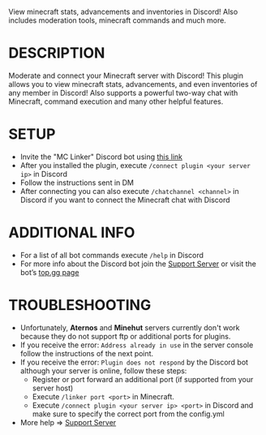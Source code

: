 View minecraft stats, advancements and inventories in Discord! Also includes moderation tools, minecraft commands and much more.


# DESCRIPTION
Moderate and connect your Minecraft server with Discord! This plugin allows you to view minecraft stats, advancements, and even inventories of any member in Discord! Also supports a powerful two-way chat with Minecraft, command execution and many other helpful features.

# SETUP
+ Invite the "MC Linker" Discord bot using [this link](https://top.gg/bot/712759741528408064)
+ After you installed the plugin, execute `/connect plugin <your server ip>` in Discord
+ Follow the instructions sent in DM
+ After connecting you can also execute `/chatchannel <channel>` in Discord if you want to connect the Minecraft chat with Discord

# ADDITIONAL INFO
+ For a list of all bot commands execute `/help` in Discord
+ For more info about the Discord bot join the [Support Server](https://discord.gg/rX36kZUGNK) or visit the bot’s [top.gg page](https://top.gg/bot/712759741528408064)

# TROUBLESHOOTING
+ Unfortunately, **Aternos** and **Minehut** servers currently don't work because they do not support ftp or additional ports for plugins.
+ If you receive the error: `Address already in use` in the server console follow the instructions of the next point.
+ If you receive the error: `Plugin does not respond` by the Discord bot although your server is online, follow these steps:
	+ Register or port forward an additional port (if supported from your server host)
	+ Execute `/linker port <port>` in Minecraft.
	+ Execute `/connect plugin <your server ip> <port>` in Discord and make sure to specify the correct port from the config.yml
+ More help => [Support Server](https://discord.gg/rX36kZUGNK)